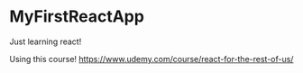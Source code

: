 # MyFirstReactApp
Just learning react!

Using this course!
https://www.udemy.com/course/react-for-the-rest-of-us/
